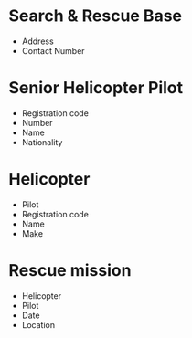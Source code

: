 # Search & Rescue Base

* Address
* Contact Number

# Senior Helicopter Pilot

* Registration code
* Number
* Name
* Nationality

# Helicopter

* Pilot
* Registration code
* Name
* Make

# Rescue mission

* Helicopter
* Pilot
* Date
* Location
